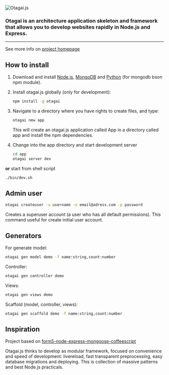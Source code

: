 ![Otagai.js](https://dl.dropboxusercontent.com/u/931817/POST/otagai.png)
### Otagai is an architecture application skeleton and framework that allows you to develop websites rapidly in Node.js and Express.

----
See more info on [project homepage](http://otagai.maxsvargal.com)
## How to install

1. Download and install [Node.js](http://nodejs.org/), [MongoDB](http://mongodb.org/) and [Python](http://python.org/) (for mongodb bson npm module).

2. Install otagai.js globally (only for development):

   ```sh
   npm install -g otagai
   ```

3. Navigate to a directory where you have rights to create files, and type:
   ```sh
   otagai new app
   ```
   This will create an otagai.js application called App in a directory called app and install the npm dependencies.

4. Change into the app directory and start development server
   ```sh
   cd app
   otagai server dev
   ```
  **or** start from shell script
   ```sh
   ./bin/dev.sh
   ```

## Admin user
   ```sh
   otagai createuser -u username -e email@adress.com -p password
   ```
   Creates a superuser account (a user who has all default permissions).
   This command useful for create initial user account.

## Generators
   For generate model:
   ```sh
   otagai gen model demo -f name:string,count:number
   ```
   Controller:
   ```sh
   otagai gen controller demo
   ```
   Views:
   ```sh
   otagai gen views demo
   ```
   Scaffold (model, controller, views):
   ```sh
   otagai gen scaffold demo -f name:string,count:number
   ```

## Inspiration
Project based on [form5-node-express-mongoose-coffeescript](https://github.com/olafurnielsen/form5-node-express-mongoose-coffeescript)

Otagai.js thinks to develop as modular framework, focused on convenience and speed of development: livereload, fast transparent preprocessing, easy database migrations and deploying. This is collection of massive patterns and best Node.js practicals.
